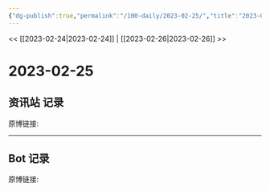 ```yaml
---
{"dg-publish":true,"permalink":"/100-daily/2023-02-25/","title":"2023-02-25"}
---
```



<< [[2023-02-24\|2023-02-24]] | [[2023-02-26\|2023-02-26]] >>
# 2023-02-25

## 资讯站 记录

原博链接: 



---
## Bot 记录

原博链接: 